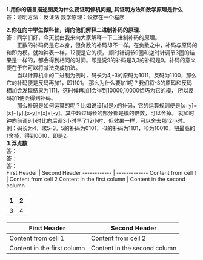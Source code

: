 **1.用你的语言描述图灵为什么要证明停机问题, 其证明方法和数学原理是什么**    
答：证明方法：反证法 
数学原理：设存在一个程序    

**2.你在向中学生做科普，请向他们解释二进制补码的原理.**  
答：同学们好，今天就由我来向大家解释一下二进制补码的原理。  
    　　正数的补码仍是它本身，但负数的补码却不一样。在负数之中，补码与原码的和即为模。就如钟表一样，12便是它的模，
    顺时针调节9圈和逆时针调节3圈的结果是一样的，都会得到相同的时间。即是说9的补码是3,3的补码是9。补码的意义便在于它可以将减法变成加法。  
    　　当以计算机中的二进制为例时，码长为4,-3的原码为1011，反码为1100，那么它的补码便是反码再加1，即1101。
    那么为什么要加1呢？我们将-3的原码和反码相加会发现结果为1111，这时候再加1会得到10000,10000恰巧为它的模，
    所以反码加1便会得到补码。  
    　　那么补码是如何运算的呢？比如说设[x]是x的补码，它的运算规则便是[x+y]=[x]+[y],[x-y]=[x]+[-y]。其中超过码长的部分都是模的倍数，可以舍掉。
      就如时钟向前调9小时比向后调3小时早了12小时，但效果一样，可以舍去那12小时。
      例：码长为4，求5-3。5的补码为0101，-3的补码为1101，和为10010，把最高的1舍掉，得到0010，即是2。  
**3.浮点数**   
答：  
答：  
答：  
First Header | Second Header
------------ | -------------
Content from cell 1 | Content from cell 2
Content in the first column | Content in the second column

1|2
-|-
3|4

First Header |Second Header
-------------|--------------
Content from cell 1 | Content from cell 2
Content in the first column | Content in the second column
